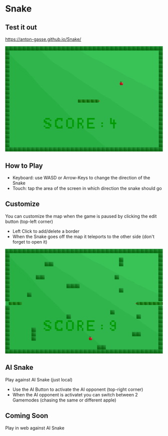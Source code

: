 # Snake

## Test it out
https://anton-gasse.github.io/Snake/

![standard map](https://github.com/Anton-Gasse/Snake/blob/main/utils/readme_snake.png?raw=true)

## How to Play
* Keyboard: use WASD or Arrow-Keys to change the direction of the Snake
* Touch: tap the area of the screen in which direction the snake should go

## Customize
You can customize the map when the game is paused by clicking the edit button (top-left corner)
* Left Click to add/delete a border
* When the Snake goes off the map it teleports to the other side (don't forget to open it)

![custom map](https://github.com/Anton-Gasse/Snake/blob/main/utils/readme_snake_custom.png?raw=true)

## AI Snake
Play against AI Snake (just local)
* Use the AI Button to activate the AI opponent (top-right corner)
* When the AI opponent is activatet you can switch between 2 Gamemodes (chasing the same or different apple)

## Coming Soon
Play in web against AI Snake
